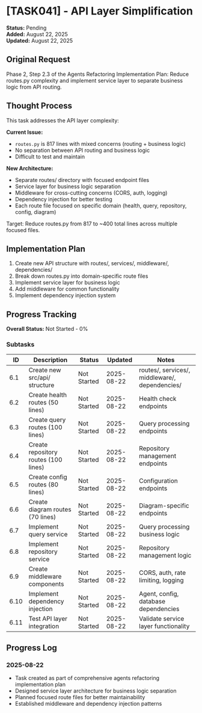 # [TASK041] - API Layer Simplification

**Status:** Pending  
**Added:** August 22, 2025  
**Updated:** August 22, 2025

## Original Request
Phase 2, Step 2.3 of the Agents Refactoring Implementation Plan: Reduce routes.py complexity and implement service layer to separate business logic from API routing.

## Thought Process
This task addresses the API layer complexity:

**Current Issue:**
- `routes.py` is 817 lines with mixed concerns (routing + business logic)
- No separation between API routing and business logic
- Difficult to test and maintain

**New Architecture:**
- Separate routes/ directory with focused endpoint files
- Service layer for business logic separation
- Middleware for cross-cutting concerns (CORS, auth, logging)
- Dependency injection for better testing
- Each route file focused on specific domain (health, query, repository, config, diagram)

Target: Reduce routes.py from 817 to ~400 total lines across multiple focused files.

## Implementation Plan
1. Create new API structure with routes/, services/, middleware/, dependencies/
2. Break down routes.py into domain-specific route files
3. Implement service layer for business logic
4. Add middleware for common functionality
5. Implement dependency injection system

## Progress Tracking

**Overall Status:** Not Started - 0%

### Subtasks
| ID | Description | Status | Updated | Notes |
|----|-------------|--------|---------|-------|
| 6.1 | Create new src/api/ structure | Not Started | 2025-08-22 | routes/, services/, middleware/, dependencies/ |
| 6.2 | Create health routes (50 lines) | Not Started | 2025-08-22 | Health check endpoints |
| 6.3 | Create query routes (100 lines) | Not Started | 2025-08-22 | Query processing endpoints |
| 6.4 | Create repository routes (100 lines) | Not Started | 2025-08-22 | Repository management endpoints |
| 6.5 | Create config routes (80 lines) | Not Started | 2025-08-22 | Configuration endpoints |
| 6.6 | Create diagram routes (70 lines) | Not Started | 2025-08-22 | Diagram-specific endpoints |
| 6.7 | Implement query service | Not Started | 2025-08-22 | Query processing business logic |
| 6.8 | Implement repository service | Not Started | 2025-08-22 | Repository management logic |
| 6.9 | Create middleware components | Not Started | 2025-08-22 | CORS, auth, rate limiting, logging |
| 6.10 | Implement dependency injection | Not Started | 2025-08-22 | Agent, config, database dependencies |
| 6.11 | Test API layer integration | Not Started | 2025-08-22 | Validate service layer functionality |

## Progress Log
### 2025-08-22
- Task created as part of comprehensive agents refactoring implementation plan
- Designed service layer architecture for business logic separation
- Planned focused route files for better maintainability
- Established middleware and dependency injection patterns
